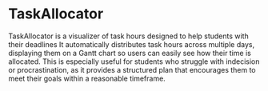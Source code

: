 # TaskAllocator
TaskAllocator is a visualizer of task hours designed to help students with their deadlines
It automatically distributes task hours across multiple days, displaying them on a Gantt chart so users can easily see how their time is allocated. This is especially useful for students who struggle with indecision or procrastination, as it provides a structured plan that encourages them to meet their goals within a reasonable timeframe.
